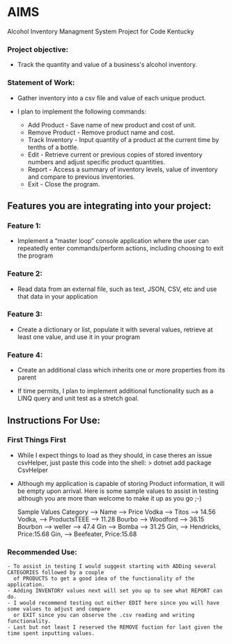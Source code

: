 # AIMS
Alcohol Inventory Managment System Project for Code Kentucky

### Project objective:

  - Track the quantity and value of a business's alcohol inventory.

### Statement of Work:  

  - Gather inventory into a csv file and value of each unique product.

  - I plan to implement the following commands:

  	- Add Product - Save name of new product and cost of unit.
	- Remove Product - Remove product name and cost. 
	- Track Inventory - Input quantity of a product at the current time by tenths of a bottle.
	- Edit - Retrieve current or previous copies of stored inventory numbers and adjust specific product quantities.  
	- Report - Access a summary of inventory levels, value of inventory and compare to previous inventories. 
	- Exit - Close the program.

## Features you are integrating into your project:

### Feature 1: 
	
  - Implement a “master loop” console application where the user can repeatedly enter commands/perform actions,
	including choosing to exit the program
	
### Feature 2:
	
  - Read data from an external file, such as text, JSON, CSV, etc and use that data in your application
	
### Feature 3:
	
  - Create a dictionary or list, populate it with several values, retrieve at least one value, and use it in your program
	
### Feature 4:
	
  - Create an additional class which inherits one or more properties from its parent
	
  - If time permits, I plan to implement additional functionality such as a LINQ query and unit test as a stretch goal.
## Instructions For Use:
### First Things First
  - While I expect things to load as they should, in case theres an issue csvHelper, just paste this code into the shell:  > dotnet add package CsvHelper
  - Although my application is capable of storing Product information, it will be empty upon arrival. Here is some sample values to assist in testing although 
    you are more than welcome to make it up as you go ;-)

	Sample Values
		Category --> Name --> Price 
		Vodka --> Titos --> 14.56
		Vodka, -->  ProductsTEEE --> 11.28
		Bourbo --> Woodford -->	 36.15
		Bourbon --> weller --> 47.4
		Gin  -->  Bomba --> 31.25
		Gin, --> Hendricks,  Price:15.68
	    Gin,  --> Beefeater,  Price:15.68
		
### Recommended Use:
	- To assist in testing I would suggest starting with ADDing several CATEGORIES followed by a couple
	  of PRODUCTS to get a good idea of the functionality of the application.
	- Adding INVENTORY values next will set you up to see what REPORT can do.
	- I would recommend testing out either EDIT here since you will have some values to adjust and compare
	  or EXIT since you can observe the .csv reading and writing functionality.
	- Last but not least I reserved the REMOVE fuction for last given the time spent inputting values.